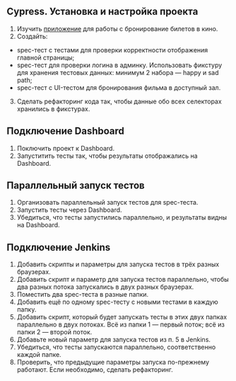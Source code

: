 

  ##  Cypress. Установка и настройка проекта

 1. Изучить [приложение](https://github.com/Evgeniy-Varlamov/FS21-diplom) для работы с бронирование билетов в кино.
 2. Создайть:
 - spec-тест с тестами для проверки корректности отображения главной страницы;
 - spec-тест для проверки логина в админку. Использовать фикстуру для хранения тестовых данных: минимум 2 набора — happy и sad path;
 - spec-тест с UI-тестом для бронирования фильма в доступный зал.
 3. Сделать рефакторинг кода так, чтобы данные обо всех селекторах хранились в фикстурах.
   

  ##  Подключение Dashboard
  
  1. Поключить проект к Dashboard.
  2. Запуститить тесты так, чтобы результаты отображались на Dashboard.



  ##  Параллельный запуск тестов

  1. Организовать параллельный запуск тестов для spec-теста.
  2. Запустить тесты через Dashboard.
  3. Убедиться, что тесты запустились параллельно, и результаты видны на Dashboard.
  

  ## Подключение Jenkins 
  
  
  1. Добавить скрипты и параметры для запуска тестов в трёх разных браузерах.
  2. Добавить скрипт и параметр для запуска тестов параллельно, чтобы два разных потока запускались в двух разных браузерах.
  3. Поместить два spec-теста в разные папки.
  4. Добавить ещё по одному spec-тесту с новыми тестами в каждую папку. 
  5. Добавить скрипт, который будет запускать тесты в этих двух папках параллельно в двух потоках. Всё из папки 1 — первый поток; всё из папки 2 — второй поток.
  6. Добавьте новый параметр для запуска тестов из п. 5 в Jenkins.
  7. Убедиться, что тесты запускаются параллельно, соответственно каждой папке.
  8. Проверить, что предыдущие параметры запуска по-прежнему работают. Если необходимо, сделать рефакторинг. 

  
